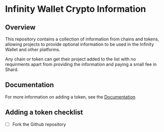 # Infinity Wallet Crypto Information

## Overview
This repository contains a collection of information from chains and tokens, allowing projects to provide optional information to be used in the Infinity Wallet and other platforms.

Any chain or token can get their project added to the list with no requirments apart from providing the information and paying a small fee in Shard.


## Documentation

For more information on adding a token, see the [Documentation](https://docs.shardcoin.io/contact-us/listings-and-whitelistings/listing#token-custom-list-integration)


## Adding a token checklist
- [ ] Fork the Github repository
